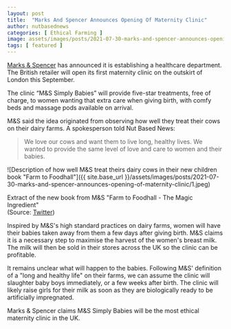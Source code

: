 ```yaml
---
layout: post
title:  "Marks And Spencer Announces Opening Of Maternity Clinic"
author: nutbasednews
categories: [ Ethical Farming ]
image: assets/images/posts/2021-07-30-marks-and-spencer-announces-opening-of-maternity-clinic/0.png
tags: [ featured ]
---
```


[Marks & Spencer](https://www.marksandspencer.com) has announced it is establishing a healthcare department. The British retailer will open its first maternity clinic on the outskirt of London this September.

The clinic “M&S Simply Babies” will provide five-star treatments, free of charge, to women wanting that extra care when giving birth, with comfy beds and massage pods available on arrival.

M&S said the idea originated from observing how well they treat their cows on their dairy farms. A spokesperson told Nut Based News:

> We love our cows and want them to live long, healthy lives. We wanted to provide the same level of love and care to women and their babies.

![Description of how well M&S treat theirs dairy cows in their new children book "Farm to Foodhall"]({{ site.base_url }}/assets/images/posts/2021-07-30-marks-and-spencer-announces-opening-of-maternity-clinic/1.jpeg)
<p class="caption">
   <span>Extract of the new book from M&S "Farm to Foodhall - The Magic Ingredient"</span>
   <br>
   <span>(Source: <a href="https://twitter.com/vanderNooch/status/1421137451897262082">Twitter</a>)</span>
</p>

Inspired by M&S's high standard practices on dairy farms, women will have their babies taken away from them a few days after giving birth. M&S claims it is a necessary step to maximise the harvest of the women's breast milk. The milk will then be sold in their stores across the UK so the clinic can be profitable.

It remains unclear what will happen to the babies. Following M&S' definition of a "long and healthy life" on their farms, we can assume the clinic will slaughter baby boys immediately, or a few weeks after birth. The clinic will likely raise girls for their milk as soon as they are biologically ready to be artificially impregnated.

Marks & Spencer claims M&S Simply Babies will be the most ethical maternity clinic in the UK.
